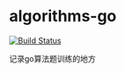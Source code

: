 # algorithms-go

[![Build Status](https://travis-ci.org/Chyroc/algorithms-go.svg?branch=master)](https://travis-ci.org/Chyroc/algorithms-go)

记录go算法题训练的地方